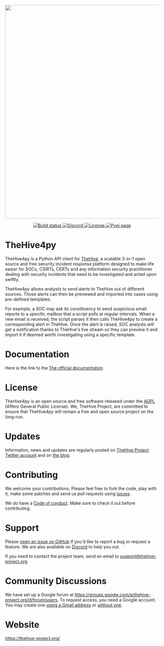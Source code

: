 
<div>
  <p align="center">
    <img src="https://thehive-project.org/img/logo.png" width="700"/>  
  </p>
</div>
<div>
  <p align="center">
    <a href="https://travis-ci.org/github/TheHive-Project/TheHive4py" target="_blank">
      <img src="https://travis-ci.org/TheHive-Project/TheHive4py.svg?branch=1.x" alt="Build status">
    </a>
    <a href="https://chat.thehive-project.org" target"_blank">
      <img src="https://img.shields.io/discord/779945042039144498" alt="Discord">
    </a>
    <a href="./LICENSE" target"_blank">
      <img src="https://img.shields.io/github/license/TheHive-Project/TheHive4py" alt="License">
    </a>
    <a href="https://pypi.org/project/thehive4py" target"_blank">
      <img src="https://img.shields.io/pypi/dm/thehive4py" alt="Pypi page">
    </a>
  </p>
</div>

# TheHive4py
TheHive4py is a Python API client for [TheHive](https://thehive-project.org/), a scalable 3-in-1 open source and free security incident response platform designed to make life easier for SOCs, CSIRTs, CERTs and any information security practitioner dealing with security incidents that need to be investigated and acted upon swiftly.

TheHive4py allows analysts to send alerts to TheHive out of different sources. Those alerts can then be previewed and imported into cases using pre-defined templates.

For example, a SOC may ask its constituency to send suspicious email reports to a specific mailbox that a script polls at regular intervals. When a new email is received, the script parses it then calls TheHive4py to create a corresponding alert in TheHive. Once the alert is raised, SOC analysts will get a notification thanks to TheHive's live stream so they can preview it and import it if deemed worth investigating using a specific template.

# Documentation

Here is the link to the [The official documentation](https://thehive-project.github.io/TheHive4py/) 

# License
TheHive4py is an open source and free software released under the [AGPL](https://github.com/TheHive-Project/TheHive/blob/master/LICENSE) (Affero General Public License). We, TheHive Project, are committed to ensure that TheHive4py will remain a free and open source project on the long-run.

# Updates
Information, news and updates are regularly posted on [TheHive Project Twitter account](https://twitter.com/thehive_project) and on [the blog](https://blog.thehive-project.org/).

# Contributing
We welcome your contributions. Please feel free to fork the code, play with it, make some patches and send us pull requests using [issues](https://github.com/TheHive-Project/TheHive4py/issues).

We do have a [Code of conduct](code_of_conduct.md). Make sure to check it out before contributing.

# Support
Please [open an issue on GitHub](https://github.com/TheHive-Project/TheHive4py/issues/new) if you'd like to report a bug or request a feature. We are also available on [Discord](https://chat.thehive-project.org) to help you out.

If you need to contact the project team, send an email to <support@thehive-project.org>.

# Community Discussions
We have set up a Google forum at <https://groups.google.com/a/thehive-project.org/d/forum/users>. To request access, you need a Google account. You may create one [using a Gmail address](https://accounts.google.com/SignUp?hl=en) or [without one](https://accounts.google.com/SignUpWithoutGmail?hl=en).

# Website
<https://thehive-project.org/>

